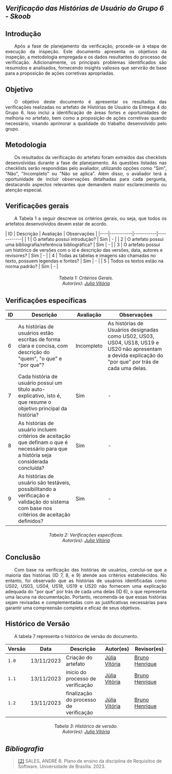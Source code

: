## ***Verificação das Histórias de Usuário do Grupo 6 - Skoob***

## **Introdução**
<p align="justify"> 
&emsp;&emsp;Após a fase de planejamento da verificação, procede-se à etapa de execução da inspeção. Este documento apresenta os objetivos da inspeção, a metodologia empregada e os dados resultantes do processo de verificação. Adicionalmente, os principais problemas identificados são resumidos e analisados, fornecendo insights valiosos que servirão de base para a proposição de ações corretivas apropriadas.
</p>

## **Objetivo**
<p align="justify"> 
&emsp;&emsp;O objetivo deste documento é apresentar os resultados das verificações realizadas no artefato de Histórias de Usuário da Entrega 4 do Grupo 6. Isso inclui a identificação de áreas fortes e oportunidades de melhoria no artefato, bem como a proposição de ações corretivas quando necessário, visando aprimorar a qualidade do trabalho desenvolvido pelo grupo.
</p>

## **Metodologia**
<p align="justify"> 
&emsp;&emsp;Os resultados da verificação do artefato foram extraídos das checklists desenvolvidas durante a fase de planejamento. As questões listadas nas checklists serão respondidas pelo avaliador, utilizando opções como "Sim", "Não", "Incompleto" ou "Não se aplica". Além disso, o avaliador terá a oportunidade de incluir observações detalhadas para cada pergunta, destacando aspectos relevantes que demandem maior esclarecimento ou atenção especial.
</p>

## **Verificações gerais**
<p align="justify"> 
&emsp;&emsp;A Tabela 1 a seguir descreve os critérios gerais, ou seja, que todos os artefatos desenvolvidos devem estar de acordo.
</p>
| ID | Descrição | Avaliação | Observações |
|----|-----------|-----------|------------|
| 1  | O artefato possui introdução? | Sim | - |
| 2  | O artefato possui uma bibliografia/referência bibliográfica? | Sim | - |
| 3  | O artefato possui um histórico de versões com o id e descrição das versões, data, autores e revisores? | Sim | - |
| 4  | Todas as tabelas e imagens são chamadas no texto, possuem legendas e fontes? | Sim | - |
| 5  | Todos os textos estão na norma padrão? | Sim | - |

<center>
<h6> Tabela 1: Critérios Gerais.
<br/> Autor(es): <a href="https://github.com/Juhvitoria4">Julia Vitória</a></h6>
</center>

## **Verificações específicas**
| ID | Descrição | Avaliação | Observações |
|----|-----------|-----------|------------|
| 6  | As histórias de usuários estão escritas de forma clara e concisa, com descrição do "quem", "o que" e "por que"? | Incompleto |As histórias de Usuários designadas como US02, US03, US04, US18, US19 e US20 não apresentam a devida explicação do "por que" por trás de cada uma delas. |
| 7  | Cada história de usuário possui um título auto-explicativo, isto é, que resume o objetivo principal da história? | Sim | - |
| 8 | As histórias de usuário incluem critérios de aceitação que definam o que é necessário para que a história seja considerada concluída? | Sim | - |
| 9 | As histórias de usuário são testáveis, possibilitando a verificação e validação do sistema com base nos critérios de aceitação definidos? | Sim | - |

<center>
<h6> Tabela 2: Veríficações específicas.
<br/> Autor(es): <a href="https://github.com/Juhvitoria4">Julia Vitória</a></h6>
</center>


## **Conclusão**
<p align="justify"> 
&emsp;&emsp;Com base na verificação das histórias de usuários, conclui-se que a maioria das histórias (ID 7, 8, e 9) atende aos critérios estabelecidos. No entanto, foi observado que as histórias de usuários identificadas como US02, US03, US04, US18, US19 e US20 não fornecem uma explicação adequada do "por que" por trás de cada uma delas (ID 6), o que representa uma lacuna na documentação. Portanto, recomenda-se que essas histórias sejam revisadas e complementadas com as justificativas necessárias para garantir uma compreensão completa e eficaz de seus objetivos.
</p>

## **Histórico de Versão**
<p align="justify">
&emsp;&emsp;A tabela 7 representa o histórico de versão do documento.
</p>

| Versão | Data | Descrição | Autor(es)| Revisor(es)|
|--------|------|-----------|----------|------------|
|`1.0`   |13/11/2023| Criação do artefato |  [Júlia Vitória](https://github.com/Juhvitoria4) | [Bruno Henrique](https://github.com/BrunoHenrique00) |
|`1.1` | 13/11/2023 | inicio do processo de verificação |[Júlia Vitória](https://github.com/Juhvitoria4)| [Bruno Henrique](https://github.com/BrunoHenrique00) |
|`1.2` | 13/11/2023 | finalização do processo de verificação |[Júlia Vitória](https://github.com/Juhvitoria4)|[Bruno Henrique](https://github.com/BrunoHenrique00) |

<center>
<h6> Tabela 3: Histórico de versão.
<br/> Autor(es): <a href="https://github.com/Juhvitoria4">Julia Vitória</a></h6>
</center>

## *Bibliografia*


> <a href="https://aprender3.unb.br/pluginfile.php/2692699/mod_resource/content/34/Plano_de_Ensino%20RE%20022023%20Turma%202.pdf">[2]</a>  SALES, ANDRÉ B. Plano de ensino da disciplina de Requisitos de Software. Universidade de Brasília. 2023.
